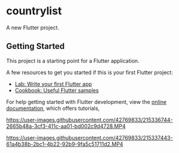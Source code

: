 # countrylist

A new Flutter project.

## Getting Started

This project is a starting point for a Flutter application.

A few resources to get you started if this is your first Flutter project:

- [Lab: Write your first Flutter app](https://docs.flutter.dev/get-started/codelab)
- [Cookbook: Useful Flutter samples](https://docs.flutter.dev/cookbook)

For help getting started with Flutter development, view the
[online documentation](https://docs.flutter.dev/), which offers tutorials,

https://user-images.githubusercontent.com/42769833/215336744-2665b48a-3cf3-411c-aa01-bd002c9d4728.MP4







https://user-images.githubusercontent.com/42769833/215337443-61a4b38b-2bc1-4b22-92b9-9fa5c51711d2.MP4

